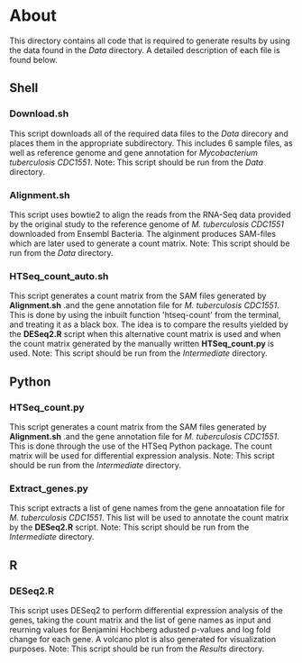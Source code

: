 # About

This directory contains all code that is required to generate results by using the data found in the *Data* directory. A detailed description of each file is found below.

## Shell

### Download.sh
This script downloads all of the required data files to the *Data* direcory and places them in the appropriate subdirectory. This includes 6 sample files, as well as reference genome and gene annotation for *Mycobacterium tuberculosis CDC1551*. 
Note: This script should be run from the *Data* directory.

### Alignment.sh
This script uses bowtie2 to align the reads from the RNA-Seq data provided by the original study to the reference genome of *M. tuberculosis CDC1551* downloaded from Ensembl Bacteria. The alginment produces SAM-files which are later used to generate a count matrix.
Note: This script should be run from the *Data* directory.

### HTSeq_count_auto.sh
This script generates a count matrix from the SAM files generated by **Alignment.sh** .and the gene annotation file for *M. tuberculosis CDC1551*. This is done by using the inbuilt function 'htseq-count' from the terminal, and treating it as a black box. The idea is to compare the results yielded by the **DESeq2.R** script when this alternative count matrix is used and when the count matrix generated by the manually written **HTSeq_count.py** is used.
Note: This script should be run from the *Intermediate* directory.

## Python

### HTSeq_count.py
This script generates a count matrix from the SAM files generated by **Alignment.sh** .and the gene annotation file for *M. tuberculosis CDC1551*. This is done through the use of the HTSeq Python package. The count matrix will be used for differential expression analysis.
Note: This script should be run from the *Intermediate* directory.

### Extract_genes.py
This script extracts a list of gene names from the gene annoatation file for *M. tuberculosis CDC1551*. This list will be used to annotate the count matrix by the **DESeq2.R** script.
Note: This script should be run from the *Intermediate* directory.

## R 

### DESeq2.R
This script uses DESeq2 to perform differential expression analysis of the genes, taking the count matrix and the list of gene names as input and reurning values for Benjamini Hochberg adusted p-values and log fold change for each gene. A volcano plot is also generated for visualization purposes.
Note: This script should be run from the *Results* directory.
